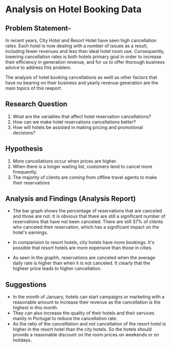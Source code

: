 # Analysis on Hotel Booking Data
## Problem Statement-
In recent years, City Hotel and Resort Hotel have seen high cancellation rates. Each hotel is now dealing with a number of issues as a result, including fewer revenues and less than ideal hotel room use. Consequently, lowering cancellation rates is both hotels primary goal in order to increase their efficiency in generation revenue, and for us to offer thorough business advice to address this problem.

The analysis of hotel booking cancellations as welll as other factors that have no bearing on their business and yearly revenue generation are the main topics of this reeport. 



## Research Question 
1. What are the variables that affect hotel reservation cancellations?
2. How can we make hotel reservations cancellations better?
3. How will hotels be assisted in making pricing and promotional decisions?


## Hypothesis
1. More cancellations occur when prices are higher.
2. When there is a longer waiting list, customers tend to cancel more frrequently.
3. The majority of clients are coming from offline travel agents to make their reservations


## Analysis and Findings (Analysis Report)

- The bar graph shows the percentage of reservations that are canceled and those are not. It is obvious that there are still a significant number of reservations that have not been canceled. There are still 37% of clients who canceled their reservation, which has a significant impact on the hotel's earnings.

- In comparision to resort hotels, city hotels have more bookings. It's possible that resort hotels are more expensive than those in cities.

- As seen in the graphh, reservations are canceled when the average daily rate is higher than when it is not canceled. It clearly that the higheer price leads to higher cancellation.


## Suggestions
- In the month of January, hotels can start campaigns or marketing with a reasonable amount to increase their revenue as the cancellation is the highest in this month.
- They can also increase the quality of their hotels and their services mainly in Portugal to reduce the cancellation rate.
- As the ratio of the cancelllation and not cancellation of the resort hotel is higher in the resort hotel than the city hotels. So the hotels should provide a reasonable discount on the room prices on weekends or on holidays.
   
